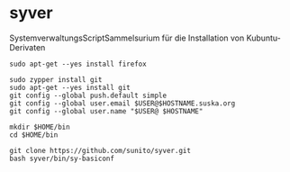 syver
=====

SystemverwaltungsScriptSammelsurium für die Installation von Kubuntu-Derivaten

    sudo apt-get --yes install firefox
    
    sudo zypper install git
    sudo apt-get --yes install git
    git config --global push.default simple
    git config --global user.email $USER@$HOSTNAME.suska.org
    git config --global user.name "$USER@ $HOSTNAME"

    mkdir $HOME/bin
    cd $HOME/bin

    git clone https://github.com/sunito/syver.git
    bash syver/bin/sy-basiconf
